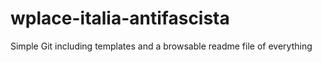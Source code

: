 # wplace-italia-antifascista
Simple Git including templates and a browsable readme file of everything
